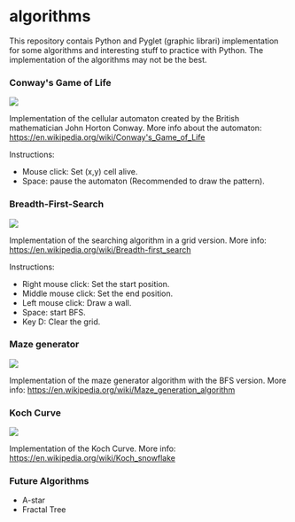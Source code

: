 # algorithms
This repository contais Python and Pyglet (graphic librari) implementation for some algorithms and interesting
stuff to practice with Python. The implementation of the algorithms may not be the best.

### Conway's Game of Life
![](https://upload.wikimedia.org/wikipedia/commons/e/e5/Gospers_glider_gun.gif)

Implementation of the cellular automaton created by the British mathematician John Horton Conway.
More info about the automaton: https://en.wikipedia.org/wiki/Conway's_Game_of_Life

Instructions:
  - Mouse click: Set (x,y) cell alive.
  - Space: pause the automaton (Recommended to draw the pattern).
  
### Breadth-First-Search
![](https://i.stack.imgur.com/lOX1C.gif)

Implementation of the searching algorithm in a grid version.
More info: https://en.wikipedia.org/wiki/Breadth-first_search

Instructions:
  - Right mouse click: Set the start position.
  - Middle mouse click: Set the end position.
  - Left mouse click: Draw a wall. 
  - Space: start BFS.
  - Key D: Clear the grid.
  
### Maze generator
![](http://i.imgur.com/QtQEOhH.gif)

Implementation of the maze generator algorithm with the BFS version.
More info: https://en.wikipedia.org/wiki/Maze_generation_algorithm

### Koch Curve
![](https://i.stack.imgur.com/V8GXd.gif)

Implementation of the Koch Curve.
More info: https://en.wikipedia.org/wiki/Koch_snowflake

### Future Algorithms
  - A-star
  - Fractal Tree
